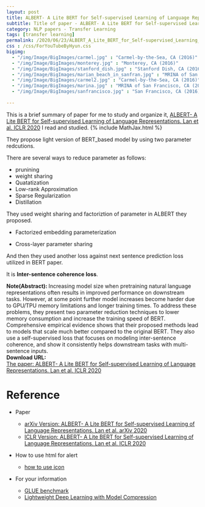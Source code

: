 ```yaml
---
layout: post
title: ALBERT- A Lite BERT for Self-supervised Learning of Language Representations
subtitle: Title of paper - ALBERT- A Lite BERT for Self-supervised Learning of Language Representations
category: NLP papers - Transfer Learning
tags: [transfer learning]
permalink: /2020/06/23/ALBERT_A_Lite_BERT_for_Self-supervised_Learning_of_Language_Representations/
css : /css/ForYouTubeByHyun.css
bigimg: 
  - "/img/Image/BigImages/carmel.jpg" : "Carmel-by-the-Sea, CA (2016)"
  - "/img/Image/BigImages/monterey.jpg" : "Monterey, CA (2016)"
  - "/img/Image/BigImages/stanford_dish.jpg" : "Stanford Dish, CA (2016)"
  - "/img/Image/BigImages/marian_beach_in_sanfran.jpg" : "MRINA of San Francisco, CA (2016)"
  - "/img/Image/BigImages/carmel2.jpg" : "Carmel-by-the-Sea, CA (2016)"
  - "/img/Image/BigImages/marina.jpg" : "MRINA of San Francisco, CA (2016)"
  - "/img/Image/BigImages/sanfrancisco.jpg" : "San Francisco, CA (2016)"
  
---
```


This is a brief summary of paper for me to study and organize it, [ALBERT- A Lite BERT for Self-supervised Learning of Language Representations. Lan et al. ICLR 2020](https://openreview.net/forum?id=H1eA7AEtvS) I read and studied. 
{% include MathJax.html %}

They propose light version of BERT_based model by using two parameter redcutions.

There are several ways to reduce parameter as follows:

- prunining 
- weight sharing 
- Quatatization 
- Low-rank Approximation 
- Sparse Regularization 
- Distillation 

They used weight sharing and factoriztion of parameter in ALBERT they proposed.

- Factorized embedding parameterization

- Cross-layer parameter sharing

And then they used another loss against next sentence prediction loss utilized in BERT paper. 

It is **Inter-sentence coherence loss**.


<div class="alert alert-info" role="alert"><i class="fa fa-info-circle"></i> <b>Note(Abstract): </b>
Increasing model size when pretraining natural language representations often results in improved performance on downstream tasks. However, at some point further model increases become harder due to GPU/TPU memory limitations and longer training times. To address these problems, they present two parameter reduction techniques to lower memory consumption and increase the training speed of BERT. Comprehensive empirical evidence shows that their proposed methods lead to models that scale much better compared to the original BERT. They also use a self-supervised loss that focuses on modeling inter-sentence coherence, and show it consistently helps downstream tasks with multi-sentence inputs.
</div>
    
<div class="alert alert-success" role="alert"><i class="fa fa-paperclip fa-lg"></i> <b>Download URL: </b><br>
  <a href="https://openreview.net/forum?id=H1eA7AEtvS">The paper: ALBERT- A Lite BERT for Self-supervised Learning of Language Representations. Lan et al. ICLR 2020</a>
</div>

# Reference 

- Paper 
  - [arXiv Version: ALBERT- A Lite BERT for Self-supervised Learning of Language Representations. Lan et al. arXiv 2020](https://arxiv.org/abs/1909.11942)
  - [ICLR Version: ALBERT- A Lite BERT for Self-supervised Learning of Language Representations. Lan et al. ICLR 2020](https://openreview.net/forum?id=H1eA7AEtvS)
  
- How to use html for alert
  - [how to use icon](http://idratherbewriting.com/documentation-theme-jekyll/mydoc_icons.html)
    
- For your information
  - [GLUE benchmark](https://gluebenchmark.com/)
  - [Lightweight Deep Learning with Model Compression](https://datalab.snu.ac.kr/~ukang/talks/19-BigComp19-tutorial/DeepModelCompression-2.pdf)
  
































